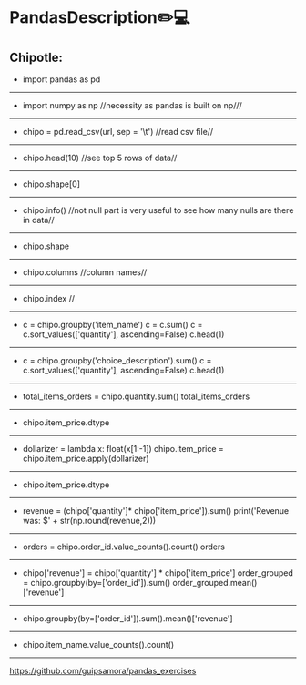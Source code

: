 # PandasDescription:pencil2::computer:
## Chipotle:
+ import pandas as pd
***
+ import numpy as np //necessity as pandas is built on np///
***
+ chipo = pd.read_csv(url, sep = '\t') //read csv file//
***
+ chipo.head(10) //see top 5 rows of data//
***
+ chipo.shape[0] 
***
+ chipo.info() //not null part is very useful to see how many nulls are there in data//
***
+ chipo.shape 
***
+ chipo.columns //column names//
***
+ chipo.index //
***
+ c = chipo.groupby('item_name')
  c = c.sum()
  c = c.sort_values(['quantity'], ascending=False)
  c.head(1)

***
+ c = chipo.groupby('choice_description').sum()
  c = c.sort_values(['quantity'], ascending=False)
  c.head(1)
***
+ total_items_orders = chipo.quantity.sum()
  total_items_orders
***
+ chipo.item_price.dtype
***

+ dollarizer = lambda x: float(x[1:-1])
  chipo.item_price = chipo.item_price.apply(dollarizer)
***

+ chipo.item_price.dtype
***

+ revenue = (chipo['quantity']* chipo['item_price']).sum()
  print('Revenue was: $' + str(np.round(revenue,2)))
***
+ orders = chipo.order_id.value_counts().count()
  orders
***

+ chipo['revenue'] = chipo['quantity'] * chipo['item_price']
  order_grouped = chipo.groupby(by=['order_id']).sum()
  order_grouped.mean()['revenue']
***
+ chipo.groupby(by=['order_id']).sum().mean()['revenue']
***

+ chipo.item_name.value_counts().count() 
***
https://github.com/guipsamora/pandas_exercises
